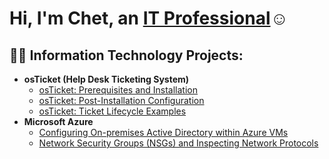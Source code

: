<h1>Hi, I'm Chet, an <a href="https://www.linkedin.com/in/chet-weston-39932112b">IT Professional</a>☺</h1>

<h2>👨‍💻 Information Technology Projects:</h2>

- <b>osTicket (Help Desk Ticketing System)</b>
  - [osTicket: Prerequisites and Installation](https://github.com/Chet-Weston/osticket-prereqs)
  - [osTicket: Post-Installation Configuration](https://github.com/Chet-Weston/post-install-config/blob/main/README.md)
  - [osTicket: Ticket Lifecycle Examples](https://github.com/Chet-Weston/ticket-lifecycle/blob/main/README.md)
- <b>Microsoft Azure</b>
  - [Configuring On-premises Active Directory within Azure VMs](https://github.com/Chet-Westoncc/configure-ad)
  - [Network Security Groups (NSGs) and Inspecting Network Protocols](https://github.com/Chet-Westoncc/azure-network-protocols)



